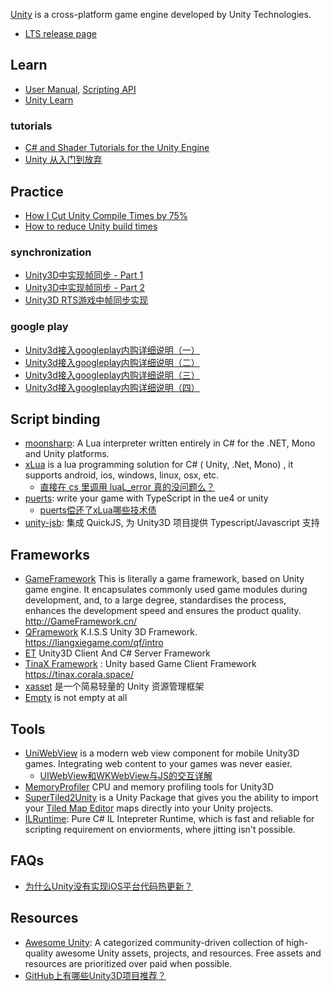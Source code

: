 [Unity](https://unity.com/) is a cross-platform game engine developed by Unity Technologies.

- [LTS release page](https://unity3d.com/unity/qa/lts-releases)



## Learn
- [User Manual](https://docs.unity3d.com/Manual/index.html), [Scripting API](https://docs.unity3d.com/ScriptReference/index.html)
- [Unity Learn](https://learn.unity.com/)

### tutorials
- [C# and Shader Tutorials for the Unity Engine](https://catlikecoding.com/unity/tutorials/)
- [Unity 从入门到放弃](https://www.zhihu.com/column/c_1237044646569447424)



## Practice
- [How I Cut Unity Compile Times by 75%](https://www.screaminggoose.com/blog/2019/2/4/how-i-cut-unity-compile-times-by-75)
- [How to reduce Unity build times](https://caioteixeira.dev/blog/how-to-reduce-unity-build-times/)

### synchronization
- [Unity3D中实现帧同步 - Part 1](https://www.freesion.com/article/7285895467/)
- [Unity3D中实现帧同步 - Part 2](https://www.freesion.com/article/1348895460/)
- [Unity3D RTS游戏中帧同步实现](https://gameinstitute.qq.com/community/detail/113377)

### google play
- [ Unity3d接入googleplay内购详细说明（一）](http://blog.csdn.net/qq15233635728/article/details/44015225)
- [ Unity3d接入googleplay内购详细说明（二）](http://blog.csdn.net/qq15233635728/article/details/44016403)
- [ Unity3d接入googleplay内购详细说明（三）](http://blog.csdn.net/qq15233635728/article/details/44017543)
- [ Unity3d接入googleplay内购详细说明（四）](http://blog.csdn.net/qq15233635728/article/details/44018079)



## Script binding
- [moonsharp](http://www.moonsharp.org/): A Lua interpreter written entirely in C# for the .NET, Mono and Unity platforms.
- [xLua](https://github.com/Tencent/xLua) is a lua programming solution for C# ( Unity, .Net, Mono) , it supports android, ios, windows, linux, osx, etc.
  - [直接在 cs 里调用 luaL_error 真的没问题么？](https://github.com/Tencent/xLua/issues/14)
- [puerts](https://github.com/Tencent/puerts): write your game with TypeScript in the ue4 or unity
  - [puerts偿还了xLua哪些技术债](https://zhuanlan.zhihu.com/p/195320417)
- [unity-jsb](https://github.com/ialex32x/unity-jsb): 集成 QuickJS, 为 Unity3D 项目提供 Typescript/Javascript 支持



## Frameworks
- [GameFramework](https://github.com/EllanJiang/GameFramework) This is literally a game framework, based on Unity game engine. It encapsulates commonly used game modules during development, and, to a large degree, standardises the process, enhances the development speed and ensures the product quality. http://GameFramework.cn/
- [QFramework](https://github.com/liangxiegame/QFramework) K.I.S.S Unity 3D Framework. https://liangxiegame.com/qf/intro
- [ET](https://github.com/egametang/ET) Unity3D Client And C# Server Framework
- [TinaX Framework](https://github.com/yomunsam/TinaX) : Unity based Game Client Framework https://tinax.corala.space/
- [xasset](https://github.com/xasset/xasset) 是一个简易轻量的 Unity 资源管理框架
- [Empty](https://github.com/zcy0220/Empty) is not empty at all



## Tools
- [UniWebView](https://uniwebview.com/) is a modern web view component for mobile Unity3D games. Integrating web content to your games was never easier.
  - [UIWebView和WKWebView与JS的交互详解](https://juejin.im/post/5d5148f2f265da03da2488d7)
- [MemoryProfiler](https://github.com/larryhou/MemoryProfiler) CPU and memory profiling tools for Unity3D
- [SuperTiled2Unity](https://github.com/Seanba/SuperTiled2Unity) is a Unity Package that gives you the ability to import your [Tiled Map Editor](https://www.mapeditor.org/) maps directly into your Unity projects.
- [ILRuntime](https://github.com/Ourpalm/ILRuntime): Pure C# IL Intepreter Runtime, which is fast and reliable for scripting requirement on enviorments, where jitting isn't possible.



## FAQs
- [为什么Unity没有实现iOS平台代码热更新？](https://www.zhihu.com/question/28079874/answer/57706353)



## Resources
- [Awesome Unity](https://github.com/RyanNielson/awesome-unity): A categorized community-driven collection of high-quality awesome Unity assets, projects, and resources. Free assets and resources are prioritized over paid when possible.
- [GitHub上有哪些Unity3D项目推荐？](https://zhuanlan.zhihu.com/p/53913159)

